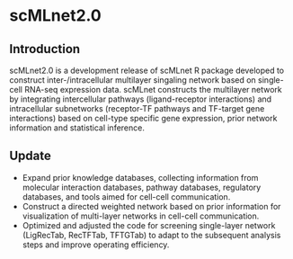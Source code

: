 # scMLnet2.0

## Introduction

scMLnet2.0 is a development release of scMLnet R package developed to construct inter-/intracellular multilayer singaling network based on single-cell RNA-seq expression data. scMLnet constructs the multilayer network by integrating intercellular pathways (ligand-receptor interactions) and intracellular subnetworks (receptor-TF pathways and TF-target gene interactions) based on cell-type specific gene expression, prior network information and statistical inference.

## Update

* Expand prior knowledge databases, collecting information from molecular interaction databases, pathway databases, regulatory databases, and tools aimed for cell-cell communication.
* Construct a directed weighted network based on prior information for visualization of multi-layer networks in cell-cell communication.
* Optimized and adjusted the code for screening single-layer network (LigRecTab, RecTFTab, TFTGTab) to adapt to the subsequent analysis steps and improve operating efficiency.
